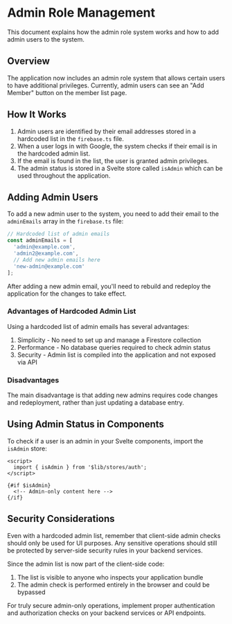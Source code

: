 # Admin Role Management

This document explains how the admin role system works and how to add admin users to the system.

## Overview

The application now includes an admin role system that allows certain users to have additional privileges. Currently, admin users can see an "Add Member" button on the member list page.

## How It Works

1. Admin users are identified by their email addresses stored in a hardcoded list in the `firebase.ts` file.
2. When a user logs in with Google, the system checks if their email is in the hardcoded admin list.
3. If the email is found in the list, the user is granted admin privileges.
4. The admin status is stored in a Svelte store called `isAdmin` which can be used throughout the application.

## Adding Admin Users

To add a new admin user to the system, you need to add their email to the `adminEmails` array in the `firebase.ts` file:

```typescript
// Hardcoded list of admin emails
const adminEmails = [
  'admin@example.com',
  'admin2@example.com',
  // Add new admin emails here
  'new-admin@example.com'
];
```

After adding a new admin email, you'll need to rebuild and redeploy the application for the changes to take effect.

### Advantages of Hardcoded Admin List

Using a hardcoded list of admin emails has several advantages:
1. Simplicity - No need to set up and manage a Firestore collection
2. Performance - No database queries required to check admin status
3. Security - Admin list is compiled into the application and not exposed via API

### Disadvantages

The main disadvantage is that adding new admins requires code changes and redeployment, rather than just updating a database entry.

## Using Admin Status in Components

To check if a user is an admin in your Svelte components, import the `isAdmin` store:

```svelte
<script>
  import { isAdmin } from '$lib/stores/auth';
</script>

{#if $isAdmin}
  <!-- Admin-only content here -->
{/if}
```

## Security Considerations

Even with a hardcoded admin list, remember that client-side admin checks should only be used for UI purposes. Any sensitive operations should still be protected by server-side security rules in your backend services.

Since the admin list is now part of the client-side code:
1. The list is visible to anyone who inspects your application bundle
2. The admin check is performed entirely in the browser and could be bypassed

For truly secure admin-only operations, implement proper authentication and authorization checks on your backend services or API endpoints.